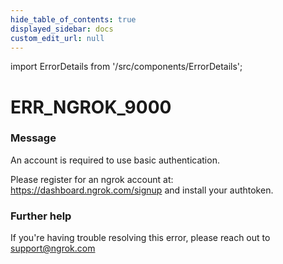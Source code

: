 ```yaml
---
hide_table_of_contents: true
displayed_sidebar: docs
custom_edit_url: null
---
```


import ErrorDetails from '/src/components/ErrorDetails';

# ERR_NGROK_9000

### Message
An account is required to use basic authentication.

Please register for an ngrok account at: https://dashboard.ngrok.com/signup and install your authtoken.

### Further help
If you're having trouble resolving this error, please reach out to [support@ngrok.com](mailto:support@ngrok.com?subject=Help%20with%20ERR_NGROK_9000)

<ErrorDetails error='err_ngrok_9000' />
